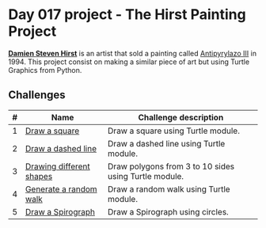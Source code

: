 # Day 017 project - The Hirst Painting Project

[**Damien Steven Hirst**](https://en.wikipedia.org/wiki/Damien_Hirst) is an artist that sold a painting called [Antipyrylazo III](https://www.mutualart.com/Artwork/Antipyrylazo-III/102045E3BB0B1487) in 1994. This project consist on making a similar piece of art but using Turtle Graphics from Python.

## Challenges

| # | Name | Challenge description |
| --- | --- | --- |
| 1 | [Draw a square](../challenges/challenge1.py) | Draw a square using Turtle module. |
| 2 | [Draw a dashed line](../challenges/challenge2.py) | Draw a dashed line using Turtle module. |
| 3 | [Drawing different shapes](../challenges/challenge3.py) | Draw polygons from 3 to 10 sides using Turtle module. |
| 4 | [Generate a random walk](../challenges/challenge4.py) | Draw a random walk using Turtle module. |
| 5 | [Draw a Spirograph](../challenges/challenge5.py) | Draw a Spirograph using circles. |